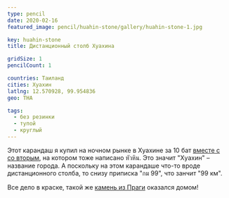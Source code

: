 ```yaml
---
type: pencil
date: 2020-02-16
featured_image: pencil/huahin-stone/gallery/huahin-stone-1.jpg

key: huahin-stone
title: Дистанционный столб Хуахина

gridSize: 1
pencilCount: 1

countries: Таиланд
cities: Хуахин
latlng: 12.570928, 99.954836
geo: THA

tags:
  - без резинки
  - тупой
  - круглый
---
```


Этот карандаш я купил на ночном рынке в Хуахине за 10 бат [вместе с со вторым](?display=huahin-sign), на котором тоже написано หัวหิน. Это значит "Хуахин" – название города. А поскольку на этом карандаше что-то вроде дистанционного столба, то снизу приписка "กม 99", что занчит "99 км".

Все дело в краске, такой же [камень из Праги](?display=prahahouse) оказался домом!
